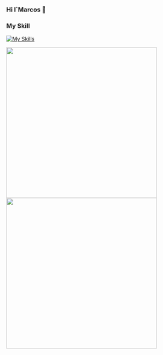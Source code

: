 ### Hi I`Marcos 👋


### My Skill
[![My Skills](https://skillicons.dev/icons?i=js,html,css,ts,react,git)](https://skillicons.dev)

<div >
  <img width="400" src="https://github-readme-stats.vercel.app/api?username=MarcosApodaca&theme=vue&show_icons=true&hide_border=true&count_private=true" />
  <div>
  <img width="400"  src="https://github-readme-stats.vercel.app/api/top-langs/?username=MarcosApodaca&theme=bear&show_icons=true&hide_border=true&layout=compact" />
  </div>
</div>

